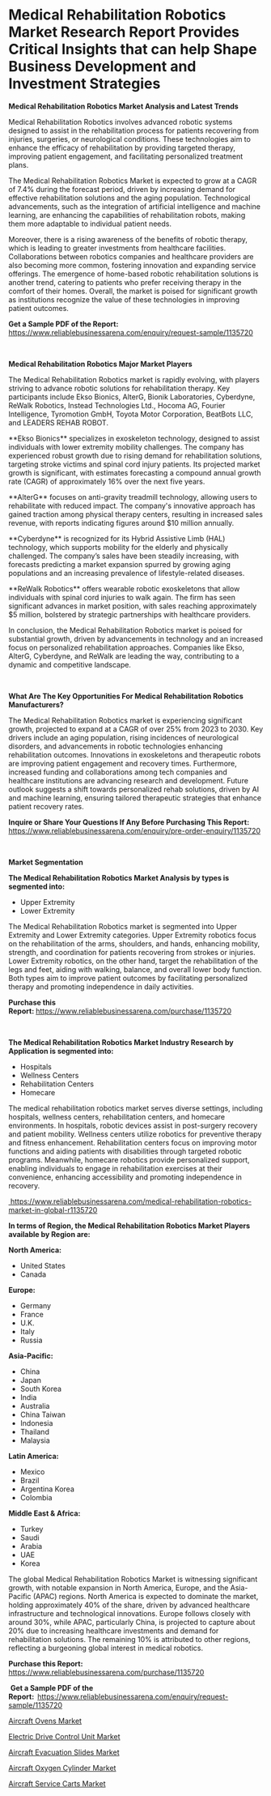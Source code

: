 <p><h1>Medical Rehabilitation Robotics Market Research Report Provides Critical Insights that can help Shape Business Development and Investment Strategies</h1></p><p><strong>Medical Rehabilitation Robotics Market Analysis and Latest Trends</strong></p>
<p><p>Medical Rehabilitation Robotics involves advanced robotic systems designed to assist in the rehabilitation process for patients recovering from injuries, surgeries, or neurological conditions. These technologies aim to enhance the efficacy of rehabilitation by providing targeted therapy, improving patient engagement, and facilitating personalized treatment plans. </p><p>The Medical Rehabilitation Robotics Market is expected to grow at a CAGR of 7.4% during the forecast period, driven by increasing demand for effective rehabilitation solutions and the aging population. Technological advancements, such as the integration of artificial intelligence and machine learning, are enhancing the capabilities of rehabilitation robots, making them more adaptable to individual patient needs. </p><p>Moreover, there is a rising awareness of the benefits of robotic therapy, which is leading to greater investments from healthcare facilities. Collaborations between robotics companies and healthcare providers are also becoming more common, fostering innovation and expanding service offerings. The emergence of home-based robotic rehabilitation solutions is another trend, catering to patients who prefer receiving therapy in the comfort of their homes. Overall, the market is poised for significant growth as institutions recognize the value of these technologies in improving patient outcomes.</p></p>
<p><strong>Get a Sample PDF of the Report:&nbsp;</strong> <a href="https://www.reliablebusinessarena.com/enquiry/request-sample/1135720?utm_campaign=1905&utm_medium=2&utm_source=Github&utm_content=ia&utm_term=20122024&utm_id=medical-rehabilitation-robotics">https://www.reliablebusinessarena.com/enquiry/request-sample/1135720</a></p>
<p>&nbsp;</p>
<p><strong>Medical Rehabilitation Robotics Major Market Players</strong></p>
<p><p>The Medical Rehabilitation Robotics market is rapidly evolving, with players striving to advance robotic solutions for rehabilitation therapy. Key participants include Ekso Bionics, AlterG, Bionik Laboratories, Cyberdyne, ReWalk Robotics, Instead Technologies Ltd., Hocoma AG, Fourier Intelligence, Tyromotion GmbH, Toyota Motor Corporation, BeatBots LLC, and LEADERS REHAB ROBOT.</p><p>**Ekso Bionics** specializes in exoskeleton technology, designed to assist individuals with lower extremity mobility challenges. The company has experienced robust growth due to rising demand for rehabilitation solutions, targeting stroke victims and spinal cord injury patients. Its projected market growth is significant, with estimates forecasting a compound annual growth rate (CAGR) of approximately 16% over the next five years.</p><p>**AlterG** focuses on anti-gravity treadmill technology, allowing users to rehabilitate with reduced impact. The company's innovative approach has gained traction among physical therapy centers, resulting in increased sales revenue, with reports indicating figures around $10 million annually.</p><p>**Cyberdyne** is recognized for its Hybrid Assistive Limb (HAL) technology, which supports mobility for the elderly and physically challenged. The company’s sales have been steadily increasing, with forecasts predicting a market expansion spurred by growing aging populations and an increasing prevalence of lifestyle-related diseases.</p><p>**ReWalk Robotics** offers wearable robotic exoskeletons that allow individuals with spinal cord injuries to walk again. The firm has seen significant advances in market position, with sales reaching approximately $5 million, bolstered by strategic partnerships with healthcare providers.</p><p>In conclusion, the Medical Rehabilitation Robotics market is poised for substantial growth, driven by advancements in technology and an increased focus on personalized rehabilitation approaches. Companies like Ekso, AlterG, Cyberdyne, and ReWalk are leading the way, contributing to a dynamic and competitive landscape.</p></p>
<p>&nbsp;</p>
<p><strong>What Are The Key Opportunities For Medical Rehabilitation Robotics Manufacturers?</strong></p>
<p><p>The Medical Rehabilitation Robotics market is experiencing significant growth, projected to expand at a CAGR of over 25% from 2023 to 2030. Key drivers include an aging population, rising incidences of neurological disorders, and advancements in robotic technologies enhancing rehabilitation outcomes. Innovations in exoskeletons and therapeutic robots are improving patient engagement and recovery times. Furthermore, increased funding and collaborations among tech companies and healthcare institutions are advancing research and development. Future outlook suggests a shift towards personalized rehab solutions, driven by AI and machine learning, ensuring tailored therapeutic strategies that enhance patient recovery rates.</p></p>
<p><strong>Inquire or Share Your Questions If Any Before Purchasing This Report:</strong> <a href="https://www.reliablebusinessarena.com/enquiry/pre-order-enquiry/1135720?utm_campaign=1905&utm_medium=2&utm_source=Github&utm_content=ia&utm_term=20122024&utm_id=medical-rehabilitation-robotics">https://www.reliablebusinessarena.com/enquiry/pre-order-enquiry/1135720</a></p>
<p>&nbsp;</p>
<p><strong>Market Segmentation</strong></p>
<p><strong>The Medical Rehabilitation Robotics Market Analysis by types is segmented into:</strong></p>
<p><ul><li>Upper Extremity</li><li>Lower Extremity</li></ul></p>
<p><p>The Medical Rehabilitation Robotics market is segmented into Upper Extremity and Lower Extremity categories. Upper Extremity robotics focus on the rehabilitation of the arms, shoulders, and hands, enhancing mobility, strength, and coordination for patients recovering from strokes or injuries. Lower Extremity robotics, on the other hand, target the rehabilitation of the legs and feet, aiding with walking, balance, and overall lower body function. Both types aim to improve patient outcomes by facilitating personalized therapy and promoting independence in daily activities.</p></p>
<p><strong>Purchase this Report:&nbsp;</strong><a href="https://www.reliablebusinessarena.com/purchase/1135720?utm_campaign=1905&utm_medium=2&utm_source=Github&utm_content=ia&utm_term=20122024&utm_id=medical-rehabilitation-robotics">https://www.reliablebusinessarena.com/purchase/1135720</a></p>
<p>&nbsp;</p>
<p><strong>The Medical Rehabilitation Robotics Market Industry Research by Application is segmented into:</strong></p>
<p><ul><li>Hospitals</li><li>Wellness Centers</li><li>Rehabilitation Centers</li><li>Homecare</li></ul></p>
<p><p>The medical rehabilitation robotics market serves diverse settings, including hospitals, wellness centers, rehabilitation centers, and homecare environments. In hospitals, robotic devices assist in post-surgery recovery and patient mobility. Wellness centers utilize robotics for preventive therapy and fitness enhancement. Rehabilitation centers focus on improving motor functions and aiding patients with disabilities through targeted robotic programs. Meanwhile, homecare robotics provide personalized support, enabling individuals to engage in rehabilitation exercises at their convenience, enhancing accessibility and promoting independence in recovery.</p></p>
<p><a href="https://www.reliablebusinessarena.com/medical-rehabilitation-robotics-market-in-global-r1135720?utm_campaign=1905&utm_medium=2&utm_source=Github&utm_content=ia&utm_term=20122024&utm_id=medical-rehabilitation-robotics">&nbsp;https://www.reliablebusinessarena.com/medical-rehabilitation-robotics-market-in-global-r1135720</a></p>
<p><strong>In terms of Region, the Medical Rehabilitation Robotics Market Players available by Region are:</strong></p>
<p>
    <p> <strong> North America: </strong>
        <ul>
            <li>United States</li>
            <li>Canada</li>
        </ul>
        </p> 
    <p> <strong> Europe: </strong>
        <ul>
            <li>Germany</li>
            <li>France</li>
            <li>U.K.</li>
            <li>Italy</li>
            <li>Russia</li>
        </ul>
        </p> 
    <p> <strong> Asia-Pacific: </strong>
        <ul>
            <li>China</li>
            <li>Japan</li>
            <li>South Korea</li>
            <li>India</li>
            <li>Australia</li>
            <li>China Taiwan</li>
            <li>Indonesia</li>
            <li>Thailand</li>
            <li>Malaysia</li>
        </ul>
        </p> 
    <p> <strong> Latin America: </strong>
        <ul>
            <li>Mexico</li>
            <li>Brazil</li>
            <li>Argentina Korea</li>
            <li>Colombia</li>
        </ul>
        </p> 
    <p> <strong> Middle East & Africa: </strong>
        <ul>
            <li>Turkey</li>
            <li>Saudi</li>
            <li>Arabia</li>
            <li>UAE</li>
            <li>Korea</li>
        </ul>
    </p>
    </p>
<p><p>The global Medical Rehabilitation Robotics Market is witnessing significant growth, with notable expansion in North America, Europe, and the Asia-Pacific (APAC) regions. North America is expected to dominate the market, holding approximately 40% of the share, driven by advanced healthcare infrastructure and technological innovations. Europe follows closely with around 30%, while APAC, particularly China, is projected to capture about 20% due to increasing healthcare investments and demand for rehabilitation solutions. The remaining 10% is attributed to other regions, reflecting a burgeoning global interest in medical robotics.</p></p>
<p><strong>Purchase this Report: </strong><a href="https://www.reliablebusinessarena.com/purchase/1135720?utm_campaign=1905&utm_medium=2&utm_source=Github&utm_content=ia&utm_term=20122024&utm_id=medical-rehabilitation-robotics">https://www.reliablebusinessarena.com/purchase/1135720</a></p>
<p>&nbsp;<strong>Get a Sample PDF of the Report:&nbsp;&nbsp;</strong><a href="https://www.reliablebusinessarena.com/enquiry/request-sample/1135720?utm_campaign=1905&utm_medium=2&utm_source=Github&utm_content=ia&utm_term=20122024&utm_id=medical-rehabilitation-robotics">https://www.reliablebusinessarena.com/enquiry/request-sample/1135720</a></p>
<p><strong></strong></p>
<p><p><a href="https://www.linkedin.com/pulse/aircraft-ovens-market-sizeshare-recent-development-sales-jcvwe?utm_campaign=1905&utm_medium=2&utm_source=Github&utm_content=ia&utm_term=20122024&utm_id=medical-rehabilitation-robotics">Aircraft Ovens Market</a></p><p><a href="https://github.com/guneycigdem35/Market-Research-Report-List-5/blob/main/electric-drive-control-unit-market.md?utm_campaign=1905&utm_medium=2&utm_source=Github&utm_content=ia&utm_term=20122024&utm_id=medical-rehabilitation-robotics">Electric Drive Control Unit Market</a></p><p><a href="https://www.linkedin.com/pulse/aircraft-evacuation-slides-market-expected-see-significant-rxdke?utm_campaign=1905&utm_medium=2&utm_source=Github&utm_content=ia&utm_term=20122024&utm_id=medical-rehabilitation-robotics">Aircraft Evacuation Slides Market</a></p><p><a href="https://www.linkedin.com/pulse/value-segment-market-share-analysis-aircraft-oxygen-cylinder-wjnhe?utm_campaign=1905&utm_medium=2&utm_source=Github&utm_content=ia&utm_term=20122024&utm_id=medical-rehabilitation-robotics">Aircraft Oxygen Cylinder Market</a></p><p><a href="https://www.linkedin.com/pulse/emerging-trends-aircraft-service-carts-market-global-outlook-fp2ee?utm_campaign=1905&utm_medium=2&utm_source=Github&utm_content=ia&utm_term=20122024&utm_id=medical-rehabilitation-robotics">Aircraft Service Carts Market</a></p></p>